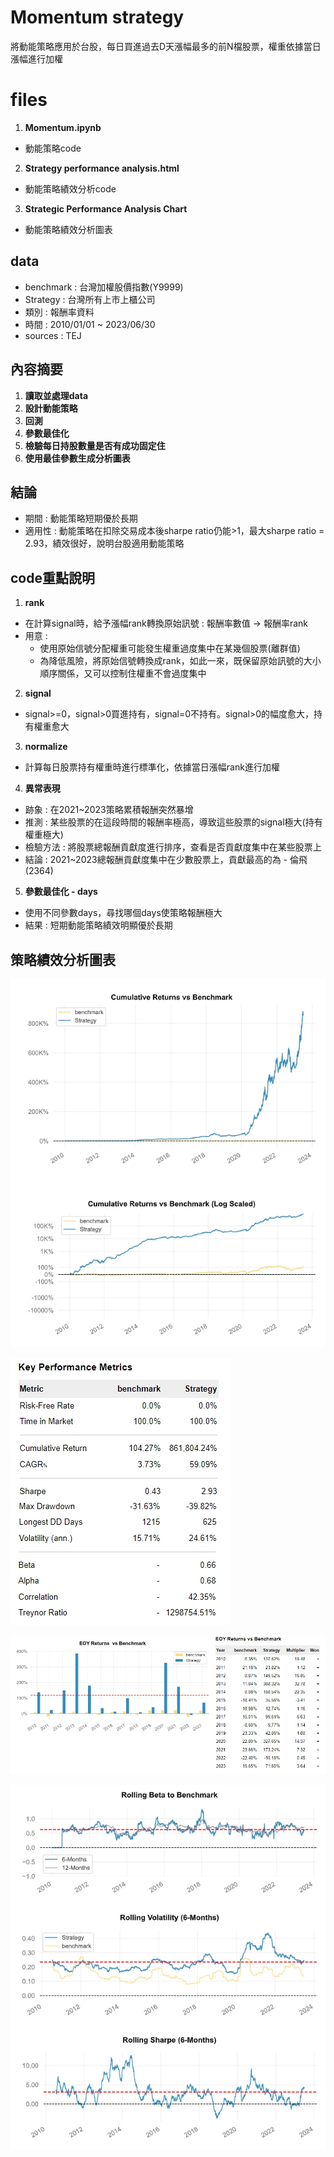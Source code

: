 # Momentum strategy
將動能策略應用於台股，每日買進過去D天漲幅最多的前N檔股票，權重依據當日漲幅進行加權

# files
1. **Momentum.ipynb**
- 動能策略code
2. **Strategy performance analysis.html**
- 動能策略績效分析code
3. **Strategic Performance Analysis Chart**
- 動能策略績效分析圖表

## data
- benchmark : 台灣加權股價指數(Y9999)
- Strategy : 台灣所有上市上櫃公司
- 類別 : 報酬率資料
- 時間 : 2010/01/01 ~ 2023/06/30
- sources : TEJ

## 內容摘要
1. **讀取並處理data**
2. **設計動能策略**
3. **回測**
4. **參數最佳化**
5. **檢驗每日持股數量是否有成功固定住**
6. **使用最佳參數生成分析圖表**

## 結論
- 期間 : 動能策略短期優於長期
- 適用性 : 動能策略在扣除交易成本後sharpe ratio仍能>1，最大sharpe ratio = 2.93，績效很好，說明台股適用動能策略

## code重點說明
1. **rank**
- 在計算signal時，給予漲幅rank轉換原始訊號 : 報酬率數值 -> 報酬率rank
- 用意 :
    - 使用原始信號分配權重可能發生權重過度集中在某幾個股票(離群值)
    - 為降低風險，將原始信號轉換成rank，如此一來，既保留原始訊號的大小順序關係，又可以控制住權重不會過度集中  
2. **signal**
- signal>=0，signal>0買進持有，signal=0不持有。signal>0的幅度愈大，持有權重愈大
3. **normalize**
- 計算每日股票持有權重時進行標準化，依據當日漲幅rank進行加權
4. **異常表現**
- 跡象 : 在2021~2023策略累積報酬突然暴增
- 推測 : 某些股票的在這段時間的報酬率極高，導致這些股票的signal極大(持有權重極大)
- 檢驗方法 : 將股票總報酬貢獻度進行排序，查看是否貢獻度集中在某些股票上
- 結論 : 2021~2023總報酬貢獻度集中在少數股票上，貢獻最高的為 - 倫飛(2364)
5. **參數最佳化 - days**
- 使用不同參數days，尋找哪個days使策略報酬極大
- 結果 : 短期動能策略績效明顯優於長期

## 策略績效分析圖表
![示例圖片](https://github.com/RPing16/Momentum-strategy/blob/main/Strategic%20Performance%20Analysis%20Chart/cum%20ret%20line%20chart.jpg)

![示例圖片](https://github.com/RPing16/Momentum-strategy/blob/main/Strategic%20Performance%20Analysis%20Chart/key%20performance%20table.jpg)

![示例圖片](https://github.com/RPing16/Momentum-strategy/blob/main/Strategic%20Performance%20Analysis%20Chart/EOY%20Returns%20vs%20Benchmark.jpg)

![示例圖片](https://github.com/RPing16/Momentum-strategy/blob/main/Strategic%20Performance%20Analysis%20Chart/rolling%20index.jpg)
